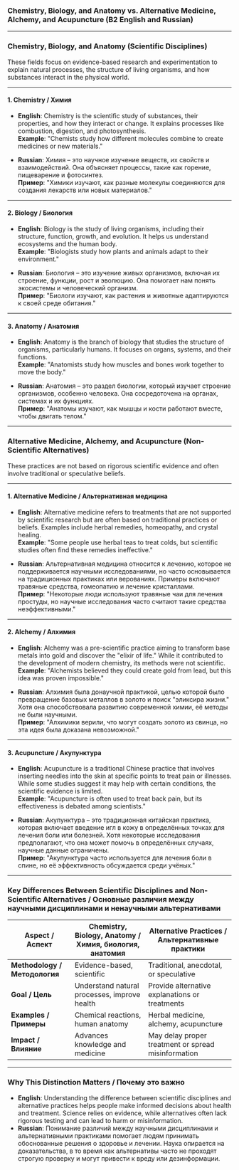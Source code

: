 ### **Chemistry, Biology, and Anatomy vs. Alternative Medicine, Alchemy, and Acupuncture (B2 English and Russian)**

---

### **Chemistry, Biology, and Anatomy (Scientific Disciplines)**

These fields focus on evidence-based research and experimentation to explain natural processes, the structure of living organisms, and how substances interact in the physical world.

---

#### **1. Chemistry / Химия**

- **English**: Chemistry is the scientific study of substances, their properties, and how they interact or change. It explains processes like combustion, digestion, and photosynthesis.  
  **Example**: "Chemists study how different molecules combine to create medicines or new materials."  

- **Russian**: Химия – это научное изучение веществ, их свойств и взаимодействий. Она объясняет процессы, такие как горение, пищеварение и фотосинтез.  
  **Пример**: "Химики изучают, как разные молекулы соединяются для создания лекарств или новых материалов."

---

#### **2. Biology / Биология**

- **English**: Biology is the study of living organisms, including their structure, function, growth, and evolution. It helps us understand ecosystems and the human body.  
  **Example**: "Biologists study how plants and animals adapt to their environment."  

- **Russian**: Биология – это изучение живых организмов, включая их строение, функции, рост и эволюцию. Она помогает нам понять экосистемы и человеческий организм.  
  **Пример**: "Биологи изучают, как растения и животные адаптируются к своей среде обитания."

---

#### **3. Anatomy / Анатомия**

- **English**: Anatomy is the branch of biology that studies the structure of organisms, particularly humans. It focuses on organs, systems, and their functions.  
  **Example**: "Anatomists study how muscles and bones work together to move the body."  

- **Russian**: Анатомия – это раздел биологии, который изучает строение организмов, особенно человека. Она сосредоточена на органах, системах и их функциях.  
  **Пример**: "Анатомы изучают, как мышцы и кости работают вместе, чтобы двигать телом."

---

### **Alternative Medicine, Alchemy, and Acupuncture (Non-Scientific Alternatives)**

These practices are not based on rigorous scientific evidence and often involve traditional or speculative beliefs.

---

#### **1. Alternative Medicine / Альтернативная медицина**

- **English**: Alternative medicine refers to treatments that are not supported by scientific research but are often based on traditional practices or beliefs. Examples include herbal remedies, homeopathy, and crystal healing.  
  **Example**: "Some people use herbal teas to treat colds, but scientific studies often find these remedies ineffective."  

- **Russian**: Альтернативная медицина относится к лечению, которое не поддерживается научными исследованиями, но часто основывается на традиционных практиках или верованиях. Примеры включают травяные средства, гомеопатию и лечение кристаллами.  
  **Пример**: "Некоторые люди используют травяные чаи для лечения простуды, но научные исследования часто считают такие средства неэффективными."

---

#### **2. Alchemy / Алхимия**

- **English**: Alchemy was a pre-scientific practice aiming to transform base metals into gold and discover the "elixir of life." While it contributed to the development of modern chemistry, its methods were not scientific.  
  **Example**: "Alchemists believed they could create gold from lead, but this idea was proven impossible."  

- **Russian**: Алхимия была донаучной практикой, целью которой было превращение базовых металлов в золото и поиск "эликсира жизни." Хотя она способствовала развитию современной химии, её методы не были научными.  
  **Пример**: "Алхимики верили, что могут создать золото из свинца, но эта идея была доказана невозможной."

---

#### **3. Acupuncture / Акупунктура**

- **English**: Acupuncture is a traditional Chinese practice that involves inserting needles into the skin at specific points to treat pain or illnesses. While some studies suggest it may help with certain conditions, the scientific evidence is limited.  
  **Example**: "Acupuncture is often used to treat back pain, but its effectiveness is debated among scientists."  

- **Russian**: Акупунктура – это традиционная китайская практика, которая включает введение игл в кожу в определённых точках для лечения боли или болезней. Хотя некоторые исследования предполагают, что она может помочь в определённых случаях, научные данные ограничены.  
  **Пример**: "Акупунктура часто используется для лечения боли в спине, но её эффективность обсуждается среди учёных."

---

### **Key Differences Between Scientific Disciplines and Non-Scientific Alternatives / Основные различия между научными дисциплинами и ненаучными альтернативами**

| **Aspect / Аспект**         | **Chemistry, Biology, Anatomy / Химия, биология, анатомия** | **Alternative Practices / Альтернативные практики** |
|-----------------------------|-----------------------------------------------------------|-----------------------------------------------------|
| **Methodology / Методология** | Evidence-based, scientific                              | Traditional, anecdotal, or speculative             |
| **Goal / Цель**             | Understand natural processes, improve health            | Provide alternative explanations or treatments     |
| **Examples / Примеры**       | Chemical reactions, human anatomy                       | Herbal medicine, alchemy, acupuncture              |
| **Impact / Влияние**         | Advances knowledge and medicine                        | May delay proper treatment or spread misinformation |

---

### **Why This Distinction Matters / Почему это важно**

- **English**: Understanding the difference between scientific disciplines and alternative practices helps people make informed decisions about health and treatment. Science relies on evidence, while alternatives often lack rigorous testing and can lead to harm or misinformation.  
- **Russian**: Понимание различий между научными дисциплинами и альтернативными практиками помогает людям принимать обоснованные решения о здоровье и лечении. Наука опирается на доказательства, в то время как альтернативы часто не проходят строгую проверку и могут привести к вреду или дезинформации.
